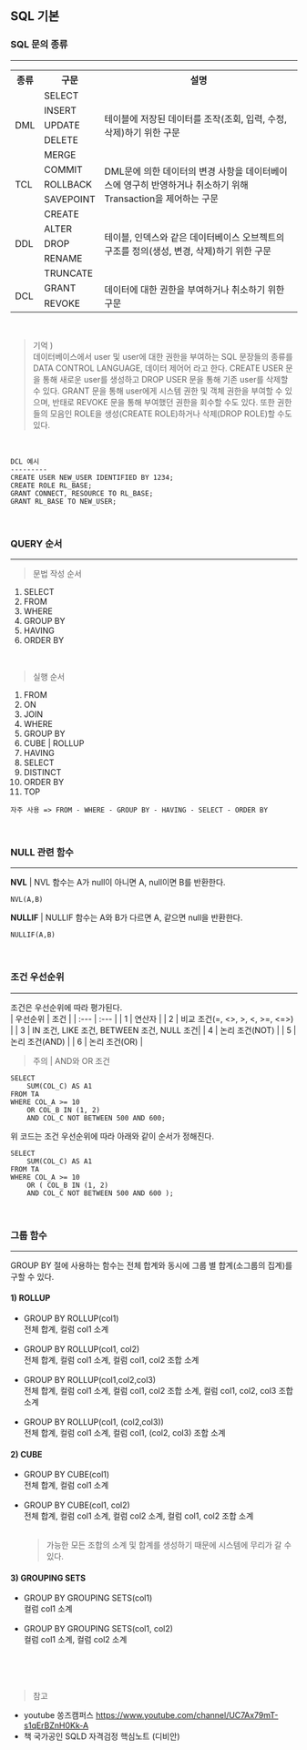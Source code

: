## SQL 기본

### SQL 문의 종류

---

<table>
  <tr> <th/>종류 <th/>구문 <th/>설명 </tr>
  <tr>
    <td rowspan="5">DML</td>
    <td>SELECT</td>
    <td rowspan="5"> 테이블에 저장된 데이터를 조작(조회, 입력, 수정, 삭제)하기 위한 구문</td>
  </tr>
  <tr> <td>INSERT</td> </tr>
  <tr> <td>UPDATE</td> </tr>
  <tr> <td>DELETE</td> </tr>
  <tr> <td>MERGE</td> </tr>

  <tr>
    <td rowspan="3">TCL</td>
    <td>COMMIT</td>
    <td rowspan="3"> DML문에 의한 데이터의 변경 사항을 데이터베이스에 영구히 반영하거나 취소하기 위해 Transaction을 제어하는 구문</td>
  </tr>
  <tr> <td>ROLLBACK</td> </tr>
  <tr> <td>SAVEPOINT</td> </tr>

  <tr>
    <td rowspan="5">DDL</td>
    <td>CREATE</td>
    <td rowspan="5">테이블, 인덱스와 같은 데이터베이스 오브젝트의 구조를 정의(생성, 변경, 삭제)하기 위한 구문</td>
  </tr>
  <tr> <td>ALTER</td> </tr>
  <tr> <td>DROP</td> </tr>
  <tr> <td>RENAME</td> </tr>
  <tr> <td>TRUNCATE</td> </tr>

  <tr>
    <td rowspan="2">DCL</td>
    <td>GRANT</td>
    <td rowspan="2">데이터에 대한 권한을 부여하거나 취소하기 위한 구문</td>
  </tr>
  <tr> <td>REVOKE</td> </tr>
</table>

<br>

> 기억 )  
> 데이터베이스에서 user 및 user에 대한 권한을 부여하는 SQL 문장들의 종류를 DATA CONTROL LANGUAGE, 데이터 제어어 라고 한다. CREATE USER 문을 통해 새로운 user를 생성하고 DROP USER 문을 통해 기존 user를 삭제할 수 있다. GRANT 문을 통해 user에게 시스템 권한 및 객체 권한을 부여할 수 있으며, 반태로 REVOKE 문을 통해 부여했던 권한을 회수할 수도 있다. 또한 권한들의 모음인 ROLE을 생성(CREATE ROLE)하거나 삭제(DROP ROLE)할 수도 있다.

<br>

```
DCL 예시
---------
CREATE USER NEW_USER IDENTIFIED BY 1234;
CREATE ROLE RL_BASE;
GRANT CONNECT, RESOURCE TO RL_BASE;
GRANT RL_BASE TO NEW_USER;
```

<br>

### QUERY 순서

---

> 문법 작성 순서

1. SELECT
2. FROM
3. WHERE
4. GROUP BY
5. HAVING
6. ORDER BY

<br>

> 실행 순서

1. FROM
2. ON
3. JOIN
4. WHERE
5. GROUP BY
6. CUBE | ROLLUP
7. HAVING
8. SELECT
9. DISTINCT
10. ORDER BY
11. TOP

```
자주 사용 => FROM - WHERE - GROUP BY - HAVING - SELECT - ORDER BY
```

<br>

### NULL 관련 함수

---

**NVL** | NVL 함수는 A가 null이 아니면 A, null이면 B를 반환한다.

```
NVL(A,B)
```

**NULLIF** | NULLIF 함수는 A와 B가 다르면 A, 같으면 null을 반환한다.

```
NULLIF(A,B)
```

<br>

### 조건 우선순위

---

조건은 우선순위에 따라 평가된다.  
| 우선순위 | 조건 |
| :--- | :--- |
| 1 | 연산자 |
| 2 | 비교 조건(=, <>, >, <, >=, <=>) |
| 3 | IN 조건, LIKE 조건, BETWEEN 조건, NULL 조건|
| 4 | 논리 조건(NOT) |
| 5 | 논리 조건(AND) |
| 6 | 논리 조건(OR) |
<br>

> 주의 | AND와 OR 조건

```
SELECT
    SUM(COL_C) AS A1
FROM TA
WHERE COL_A >= 10
    OR COL_B IN (1, 2)
    AND COL_C NOT BETWEEN 500 AND 600;
```

위 코드는 조건 우선순위에 따라 아래와 같이 순서가 정해진다.

```
SELECT
    SUM(COL_C) AS A1
FROM TA
WHERE COL_A >= 10
    OR ( COL_B IN (1, 2)
    AND COL_C NOT BETWEEN 500 AND 600 );
```

<br>

### 그룹 함수

---

GROUP BY 절에 사용하는 함수는 전체 합계와 동시에 그룹 별 합계(소그룹의 집계)를 구할 수 있다.

#### 1) ROLLUP

- GROUP BY ROLLUP(col1)
  <br>전체 합계, 컬럼 col1 소계
  <br><br>
- GROUP BY ROLLUP(col1, col2)
  <br>전체 합계, 컬럼 col1 소계, 컬럼 col1, col2 조합 소계
  <br><br>
- GROUP BY ROLLUP(col1,col2,col3)
  <br>전체 합계, 컬럼 col1 소계, 컬럼 col1, col2 조합 소계, 컬럼 col1, col2, col3 조합 소계
  <br><br>
- GROUP BY ROLLUP(col1, (col2,col3))
  <br>전체 합계, 컬럼 col1 소계, 컬럼 col1, (col2, col3) 조합 소계

#### 2) CUBE

- GROUP BY CUBE(col1)
  <br>전체 합계, 컬럼 col1 소계
  <br><br>
- GROUP BY CUBE(col1, col2)
  <br>전체 합계, 컬럼 col1 소계, 컬럼 col2 소계, 컬럼 col1, col2 조합 소계
  <br><br>
  > 가능한 모든 조합의 소계 및 합계를 생성하기 때문에 시스템에 무리가 갈 수 있다.

#### 3) GROUPING SETS

- GROUP BY GROUPING SETS(col1)
  <br>컬럼 col1 소계
  <br><br>
- GROUP BY GROUPING SETS(col1, col2)
  <br>컬럼 col1 소계, 컬럼 col2 소계
  <br><br>

<br><br>

> 참고

- youtube 쏭즈캠퍼스 https://www.youtube.com/channel/UC7Ax79mT-s1qErBZnH0Kk-A
- 책 국가공인 SQLD 자격검정 핵심노트 (디비안)
